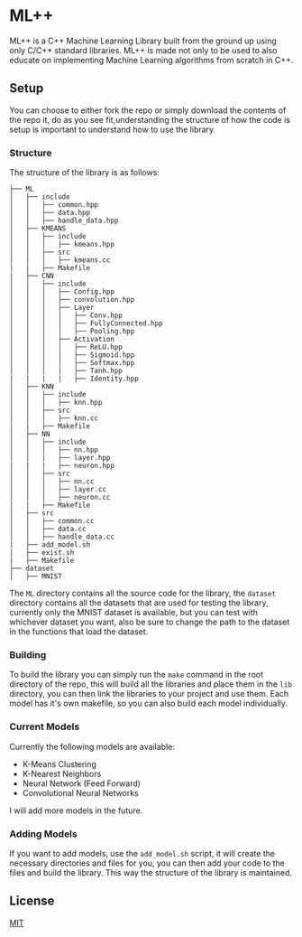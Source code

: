 # ML++

ML++ is a C++ Machine Learning Library built from the ground up using only C/C++ standard libraries. ML++ is made not only to be used to also educate on implementing Machine Learning algorithms from scratch in C++.


## Setup

You can choose to either fork the repo or simply download the contents of the repo it, do as you see fit,understanding the structure of how the code is setup is important to understand how to use the library.

### Structure

The structure of the library is as follows:

```
├── ML
│   ├── include
│   │   ├── common.hpp
│   │   ├── data.hpp
│   │   ├── handle_data.hpp
│   ├── KMEANS
│   │   ├── include
│   │   │   ├── kmeans.hpp
│   │   ├── src
│   │   │   ├── kmeans.cc
|   |   ├── Makefile
|   ├── CNN
│   │   ├── include
│   │   │   ├── Config.hpp
│   │   │   ├── convolution.hpp
│   │   │   ├── Layer 
│   │   │   │   ├── Conv.hpp
│   │   │   │   ├── FullyConnected.hpp
│   │   │   │   ├── Pooling.hpp
│   │   │   ├── Activation
│   │   │   │   ├── ReLU.hpp
│   │   │   │   ├── Sigmoid.hpp
│   │   │   │   ├── Softmax.hpp
│   │   │   |   ├── Tanh.hpp
|   |   |   |   ├── Identity.hpp
│   ├── KNN
│   │   ├── include
│   │   │   ├── knn.hpp
│   │   ├── src
│   │   │   ├── knn.cc
|   |   ├── Makefile
│   ├── NN
│   │   ├── include
│   │   │   ├── nn.hpp
│   │   |   ├── layer.hpp
|   |   |   ├── neuron.hpp
│   │   ├── src
│   │   │   ├── nn.cc
│   │   │   ├── layer.cc
│   │   │   ├── neuron.cc
|   |   ├── Makefile
│   ├── src
│   │   ├── common.cc
│   │   ├── data.cc
│   │   ├── handle_data.cc
|   ├── add_model.sh
|   ├── exist.sh
|   ├── Makefile
├── dataset
│   ├── MNIST
```

The `ML` directory contains all the source code for the library, the `dataset` directory contains all the datasets that are used for testing the library, currently only the MNIST dataset is available, but you can test with whichever dataset you want, also be sure to change the path to the dataset in the functions that load the dataset.
### Building

To build the library you can simply run the `make` command in the root directory of the repo, this will build all the libraries and place them in the `lib` directory, you can then link the libraries to your project and use them. Each model has it's own makefile, so you can also build each model individually.

### Current Models

Currently the following models are available:

* K-Means Clustering
* K-Nearest Neighbors
* Neural Network (Feed Forward)
* Convolutional Neural Networks

I will add more models in the future.

### Adding Models

If you want to add models, use the `add_model.sh` script, it will create the necessary directories and files for you, you can then add your code to the files and build the library. This way the structure of the library is maintained.


## License

[MIT](https://choosealicense.com/licenses/mit/)
